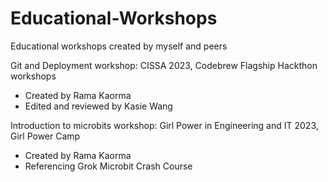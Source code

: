 # Educational-Workshops
Educational workshops created by myself and peers

Git and Deployment workshop:
  CISSA 2023, Codebrew Flagship Hackthon workshops
  - Created by Rama Kaorma
  - Edited and reviewed by Kasie Wang

Introduction to microbits workshop:
  Girl Power in Engineering and IT 2023, Girl Power Camp
  - Created by Rama Kaorma
  - Referencing Grok Microbit Crash Course
